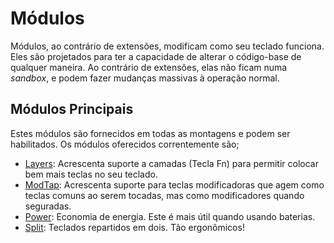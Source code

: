 # Módulos

Módulos, ao contrário de extensões, modificam como seu teclado funciona. Eles
são projetados para ter a capacidade de alterar o código-base de qualquer
maneira. Ao contrário de extensões, elas não ficam numa *sandbox*, e podem fazer
mudanças massivas à operação normal.

## Módulos Principais

Estes módulos são fornecidos em todas as montagens e podem ser habilitados. Os
módulos oferecidos correntemente são;

- [Layers](layers.md): Acrescenta suporte a camadas (Tecla Fn) para permitir
colocar bem mais teclas no seu teclado.
- [ModTap](modtap.md): Acrescenta suporte para teclas modificadoras que agem
como teclas comuns ao serem tocadas, mas como modificadores quando seguradas.
- [Power](power.md): Economia de energia. Este é mais útil quando usando baterias.
- [Split](split_keyboards.md): Teclados repartidos em dois. Tão ergonômicos!
